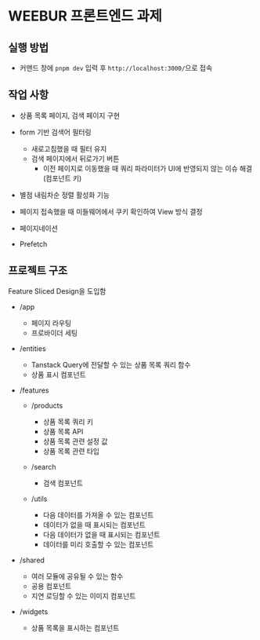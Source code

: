 # WEEBUR 프론트엔드 과제

## 실행 방법

- 커맨드 창에 `pnpm dev` 입력 후 `http://localhost:3000/`으로 접속

## 작업 사항

- 상품 목록 페이지, 검색 페이지 구현
- form 기반 검색어 필터링

  - 새로고침했을 때 필터 유지
  - 검색 페이지에서 뒤로가기 버튼
    - 이전 페이지로 이동했을 때 쿼리 파라미터가 UI에 반영되지 않는 이슈 해결(컴포넌트 키)

- 별점 내림차순 정렬 활성화 기능
- 페이지 접속했을 때 미들웨어에서 쿠키 확인하여 View 방식 결정
- 페이지네이션
- Prefetch

## 프로젝트 구조

Feature Sliced Design을 도입함

- /app

  - 페이지 라우팅
  - 프로바이더 세팅

- /entities

  - Tanstack Query에 전달할 수 있는 상품 목록 쿼리 함수
  - 상품 표시 컴포넌트

- /features

  - /products

    - 상품 목록 쿼리 키
    - 상품 목록 API
    - 상품 목록 관련 설정 값
    - 상품 목록 관련 타입

  - /search

    - 검색 컴포넌트

  - /utils
    - 다음 데이터를 가져올 수 있는 컴포넌트
    - 데이터가 없을 때 표시되는 컴포넌트
    - 다음 데이터가 없을 때 표시되는 컴포넌트
    - 데이터를 미리 호출할 수 있는 컴포넌트

- /shared

  - 여러 모듈에 공유될 수 있는 함수
  - 공용 컴포넌트
  - 지연 로딩할 수 있는 이미지 컴포넌트

- /widgets

  - 상품 목록을 표시하는 컴포넌트
